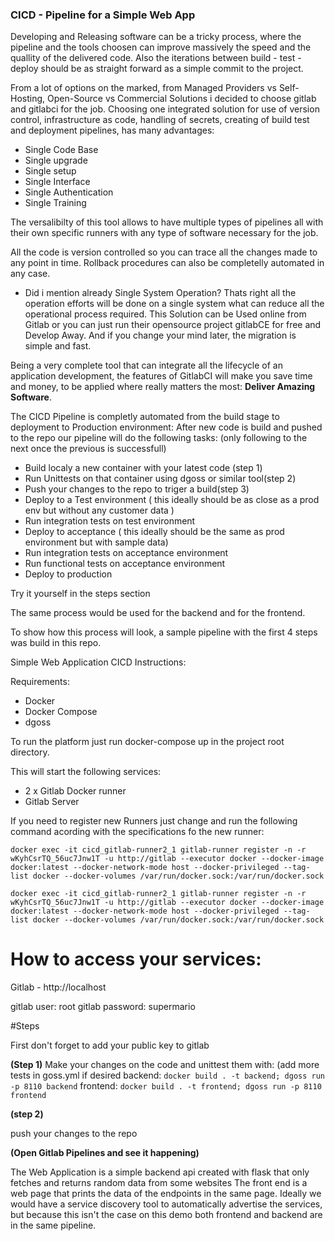 ### CICD - Pipeline for a Simple Web App

Developing and Releasing software can be a tricky process, where the pipeline and the tools choosen can improve massively the speed and the quallity of the delivered code. Also the iterations between build - test - deploy should be as straight forward as a simple commit to the project.

From a lot of options on the marked, from Managed Providers vs Self-Hosting, Open-Source vs Commercial Solutions i decided to choose gitlab and gitlabci for the job.
Choosing one integrated solution for use of version control, infrastructure as code, handling of secrets, creating of build test and deployment pipelines, has many advantages:

- Single Code Base
- Single upgrade 
- Single setup
- Single Interface
- Single Authentication
- Single Training

The versalibilty of this tool allows to have multiple types of pipelines all with their own specific runners with any type of software necessary for the job.

All the code is version controlled so you can trace all the changes made to any point in time. 
Rollback procedures can also be completelly automated in any case.

- Did i mention already Single System Operation? Thats right all the operation efforts will be done on a single system what can reduce all the operational process required.
This Solution can be Used online from Gitlab or you can just run their opensource project gitlabCE for free and Develop Away. And if you change your mind later, the migration is simple and fast.

Being a very complete tool that can integrate all the lifecycle of an application development, the features of GitlabCI will make you save time and money, to be applied where really matters the most: **Deliver Amazing Software**.


The CICD Pipeline is completly automated from the build stage to deployment to Production environment:
After new code is build and pushed to the repo our pipeline will do the following tasks:
(only following to the next once the previous is successfull)

- Build localy a new container with your latest code (step 1)
- Run Unittests on that container using dgoss or similar tool(step 2)
- Push your changes to the repo to triger a build(step 3)
- Deploy to a Test environment ( this ideally should be as close as a prod env but without any customer data ) 
- Run integration tests on test environment
- Deploy to acceptance ( this ideally should be the same as prod environment but with sample data) 
- Run integration tests on acceptance environment
- Run functional tests on acceptance environment
- Deploy to production

Try it yourself in the steps section

The same process would be used for the backend and for the frontend.

To show how this process will look, a sample pipeline with the first 4 steps was build in this repo.

Simple Web Application CICD Instructions:

Requirements:
- Docker
- Docker Compose
- dgoss

To run the platform just run docker-compose up in the project root directory.

This will start the following services:

- 2 x Gitlab Docker runner
- Gitlab Server

If you need to register new Runners just change and run the following command acording with the specifications fo the new runner:

`docker exec -it cicd_gitlab-runner2_1 gitlab-runner register -n -r  wKyhCsrTQ_56uc7Jnw1T -u http://gitlab --executor docker --docker-image docker:latest --docker-network-mode host --docker-privileged --tag-list docker --docker-volumes /var/run/docker.sock:/var/run/docker.sock`

`docker exec -it cicd_gitlab-runner2_1 gitlab-runner register -n -r  wKyhCsrTQ_56uc7Jnw1T -u http://gitlab --executor docker --docker-image docker:latest --docker-network-mode host --docker-privileged --tag-list docker --docker-volumes /var/run/docker.sock:/var/run/docker.sock`

# How to access your services:
Gitlab - http://localhost

gitlab user: root
gitlab password: supermario

#Steps

First don't forget to add your public key to gitlab

**(Step 1)** 
Make your changes on the code and unittest them with:
(add more tests in goss.yml if desired
backend: `docker build . -t backend; dgoss run -p 8110 backend`
frontend: `docker build . -t frontend; dgoss run -p 8110 frontend`

**(step 2)**

push your changes to the repo

**(Open Gitlab Pipelines and see it happening)**
 
The Web Application is a simple backend api created with flask that only fetches and returns random data from some websites 
The front end is a web page that prints the data of the endpoints in the same page.
Ideally we would have a service discovery tool to automatically advertise the services, but because this isn't the case on this demo both frontend and backend are in the same pipeline. 

